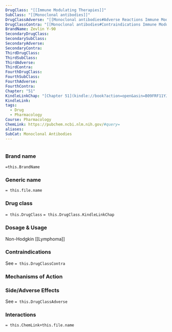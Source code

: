 ```yaml
---
DrugClass: "[[Immune Modulating Therapies]]"
SubClass: "[[Monoclonal antibodies]]"
DrugClassAdverse: "[[Monoclonal antibodies#Adverse Reactions Immune Modulating Therapies]]"
DrugClassContra: "[[Monoclonal antibodies#Contraindications Immune Modulating Therapies]]"
BrandName: Zevlin Y-90
SecondaryDrugClass: 
SecondarySubClass: 
SecondaryAdverse: 
SecondaryContra: 
ThirdDrugClass: 
ThirdSubClass: 
ThirdAdverse: 
ThirdContra: 
FourthDrugClass: 
FourthSubClass: 
FourthAdverse: 
FourthContra: 
Chapter: "51"
KindleLinkChap: "[Chapter 51](kindle://book?action=open&asin=B09FRF11YJ&location=30282)"
KindleLink: 
tags:
  - Drug
  - Pharmacology
Course: Pharmacology
ChemLink: https://pubchem.ncbi.nlm.nih.gov/#query=
aliases: 
SubCat: Monoclonal Antibodies
---
```

```smiles

```

### Brand name
`=this.BrandName`

### Generic name
`= this.file.name`

### Drug class 
`= this.DrugClass`
	`= this.DrugClass.KindleLinkChap`

### Dosage & Usage
Non-Hodgkin [[Lymphoma]]


### Contraindications
See `= this.DrugClassContra`

### Mechanisms of Action


### Side/Adverse Effects
See `= this.DrugClassAdverse`


### Interactions

`= this.ChemLink+this.file.name`

